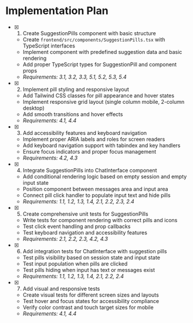 # Implementation Plan

- [x] 1. Create SuggestionPills component with basic structure

  - Create `frontend/src/components/SuggestionPills.tsx` with TypeScript interfaces
  - Implement component with predefined suggestion data and basic rendering
  - Add proper TypeScript types for SuggestionPill and component props
  - _Requirements: 3.1, 3.2, 3.3, 5.1, 5.2, 5.3, 5.4_

- [x] 2. Implement pill styling and responsive layout

  - Add Tailwind CSS classes for pill appearance and hover states
  - Implement responsive grid layout (single column mobile, 2-column desktop)
  - Add smooth transitions and hover effects
  - _Requirements: 4.1, 4.4_

- [x] 3. Add accessibility features and keyboard navigation

  - Implement proper ARIA labels and roles for screen readers
  - Add keyboard navigation support with tabindex and key handlers
  - Ensure focus indicators and proper focus management
  - _Requirements: 4.2, 4.3_

- [x] 4. Integrate SuggestionPills into ChatInterface component

  - Add conditional rendering logic based on empty session and empty input state
  - Position component between messages area and input area
  - Connect pill click handler to populate input text and hide pills
  - _Requirements: 1.1, 1.2, 1.3, 1.4, 2.1, 2.2, 2.3, 2.4_

- [x] 5. Create comprehensive unit tests for SuggestionPills

  - Write tests for component rendering with correct pills and icons
  - Test click event handling and prop callbacks
  - Test keyboard navigation and accessibility features
  - _Requirements: 2.1, 2.2, 2.3, 4.2, 4.3_

- [x] 6. Add integration tests for ChatInterface with suggestion pills

  - Test pills visibility based on session state and input state
  - Test input population when pills are clicked
  - Test pills hiding when input has text or messages exist
  - _Requirements: 1.1, 1.2, 1.3, 1.4, 2.1, 2.2, 2.4_

- [x] 7. Add visual and responsive tests
  - Create visual tests for different screen sizes and layouts
  - Test hover and focus states for accessibility compliance
  - Verify color contrast and touch target sizes for mobile
  - _Requirements: 4.1, 4.4_
